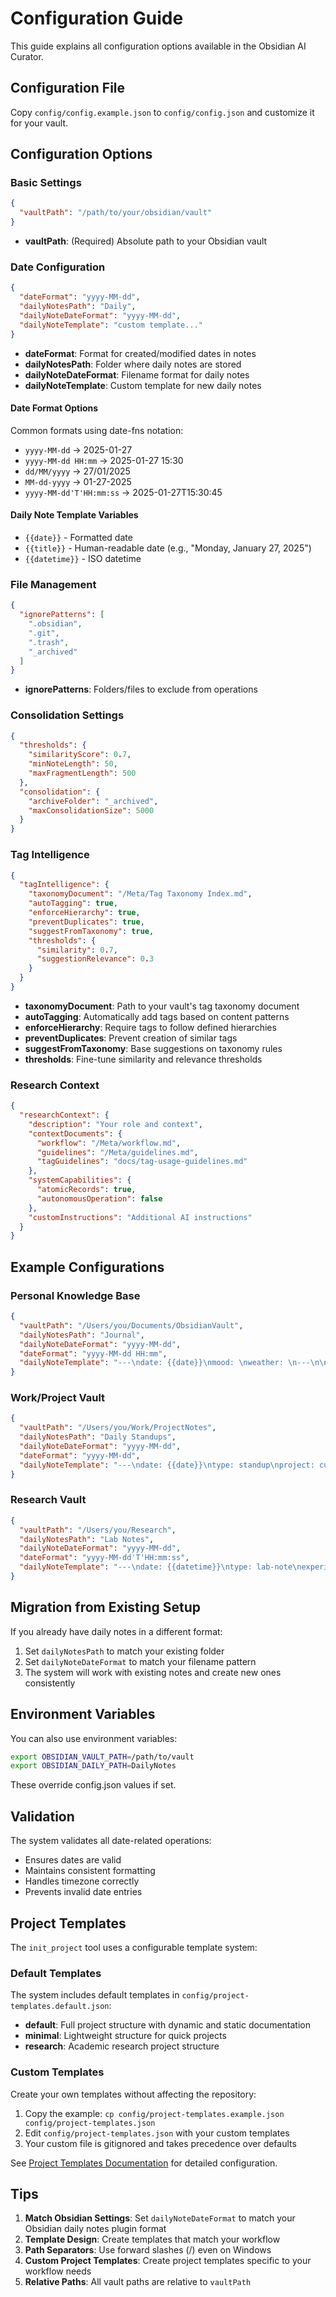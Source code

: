 # Configuration Guide

This guide explains all configuration options available in the Obsidian AI Curator.

## Configuration File

Copy `config/config.example.json` to `config/config.json` and customize it for your vault.

## Configuration Options

### Basic Settings

```json
{
  "vaultPath": "/path/to/your/obsidian/vault"
}
```
- **vaultPath**: (Required) Absolute path to your Obsidian vault

### Date Configuration

```json
{
  "dateFormat": "yyyy-MM-dd",
  "dailyNotesPath": "Daily",
  "dailyNoteDateFormat": "yyyy-MM-dd",
  "dailyNoteTemplate": "custom template..."
}
```

- **dateFormat**: Format for created/modified dates in notes
- **dailyNotesPath**: Folder where daily notes are stored
- **dailyNoteDateFormat**: Filename format for daily notes
- **dailyNoteTemplate**: Custom template for new daily notes

#### Date Format Options
Common formats using date-fns notation:
- `yyyy-MM-dd` → 2025-01-27
- `yyyy-MM-dd HH:mm` → 2025-01-27 15:30
- `dd/MM/yyyy` → 27/01/2025
- `MM-dd-yyyy` → 01-27-2025
- `yyyy-MM-dd'T'HH:mm:ss` → 2025-01-27T15:30:45

#### Daily Note Template Variables
- `{{date}}` - Formatted date
- `{{title}}` - Human-readable date (e.g., "Monday, January 27, 2025")
- `{{datetime}}` - ISO datetime

### File Management

```json
{
  "ignorePatterns": [
    ".obsidian",
    ".git",
    ".trash",
    "_archived"
  ]
}
```
- **ignorePatterns**: Folders/files to exclude from operations

### Consolidation Settings

```json
{
  "thresholds": {
    "similarityScore": 0.7,
    "minNoteLength": 50,
    "maxFragmentLength": 500
  },
  "consolidation": {
    "archiveFolder": "_archived",
    "maxConsolidationSize": 5000
  }
}
```

### Tag Intelligence

```json
{
  "tagIntelligence": {
    "taxonomyDocument": "/Meta/Tag Taxonomy Index.md",
    "autoTagging": true,
    "enforceHierarchy": true,
    "preventDuplicates": true,
    "suggestFromTaxonomy": true,
    "thresholds": {
      "similarity": 0.7,
      "suggestionRelevance": 0.3
    }
  }
}
```

- **taxonomyDocument**: Path to your vault's tag taxonomy document
- **autoTagging**: Automatically add tags based on content patterns
- **enforceHierarchy**: Require tags to follow defined hierarchies
- **preventDuplicates**: Prevent creation of similar tags
- **suggestFromTaxonomy**: Base suggestions on taxonomy rules
- **thresholds**: Fine-tune similarity and relevance thresholds

### Research Context

```json
{
  "researchContext": {
    "description": "Your role and context",
    "contextDocuments": {
      "workflow": "/Meta/workflow.md",
      "guidelines": "/Meta/guidelines.md",
      "tagGuidelines": "docs/tag-usage-guidelines.md"
    },
    "systemCapabilities": {
      "atomicRecords": true,
      "autonomousOperation": false
    },
    "customInstructions": "Additional AI instructions"
  }
}
```

## Example Configurations

### Personal Knowledge Base
```json
{
  "vaultPath": "/Users/you/Documents/ObsidianVault",
  "dailyNotesPath": "Journal",
  "dailyNoteDateFormat": "yyyy-MM-dd",
  "dateFormat": "yyyy-MM-dd HH:mm",
  "dailyNoteTemplate": "---\ndate: {{date}}\nmood: \nweather: \n---\n\n# {{title}}\n\n## Gratitude\n- \n\n## Today's Goals\n- [ ] \n\n## Notes\n\n## Tomorrow\n- [ ] "
}
```

### Work/Project Vault
```json
{
  "vaultPath": "/Users/you/Work/ProjectNotes",
  "dailyNotesPath": "Daily Standups",
  "dailyNoteDateFormat": "yyyy-MM-dd",
  "dateFormat": "yyyy-MM-dd",
  "dailyNoteTemplate": "---\ndate: {{date}}\ntype: standup\nproject: current\n---\n\n# {{title}}\n\n## Yesterday\n- \n\n## Today\n- [ ] \n\n## Blockers\n- \n"
}
```

### Research Vault
```json
{
  "vaultPath": "/Users/you/Research",
  "dailyNotesPath": "Lab Notes",
  "dailyNoteDateFormat": "yyyy-MM-dd",
  "dateFormat": "yyyy-MM-dd'T'HH:mm:ss",
  "dailyNoteTemplate": "---\ndate: {{datetime}}\ntype: lab-note\nexperiments: []\n---\n\n# Lab Notes - {{title}}\n\n## Experiments\n\n## Observations\n\n## Data\n\n## Next Steps\n"
}
```

## Migration from Existing Setup

If you already have daily notes in a different format:

1. Set `dailyNotesPath` to match your existing folder
2. Set `dailyNoteDateFormat` to match your filename pattern
3. The system will work with existing notes and create new ones consistently

## Environment Variables

You can also use environment variables:
```bash
export OBSIDIAN_VAULT_PATH=/path/to/vault
export OBSIDIAN_DAILY_PATH=DailyNotes
```

These override config.json values if set.

## Validation

The system validates all date-related operations:
- Ensures dates are valid
- Maintains consistent formatting
- Handles timezone correctly
- Prevents invalid date entries

## Project Templates

The `init_project` tool uses a configurable template system:

### Default Templates
The system includes default templates in `config/project-templates.default.json`:
- **default**: Full project structure with dynamic and static documentation
- **minimal**: Lightweight structure for quick projects  
- **research**: Academic research project structure

### Custom Templates
Create your own templates without affecting the repository:

1. Copy the example: `cp config/project-templates.example.json config/project-templates.json`
2. Edit `config/project-templates.json` with your custom templates
3. Your custom file is gitignored and takes precedence over defaults

See [Project Templates Documentation](PROJECT_TEMPLATES.md) for detailed configuration.

## Tips

1. **Match Obsidian Settings**: Set `dailyNoteDateFormat` to match your Obsidian daily notes plugin format
2. **Template Design**: Create templates that match your workflow
3. **Path Separators**: Use forward slashes (/) even on Windows
4. **Custom Project Templates**: Create project templates specific to your workflow needs
4. **Relative Paths**: All vault paths are relative to `vaultPath`